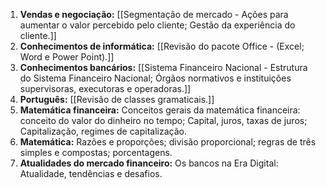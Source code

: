 1. **Vendas e negociação:** [[Segmentação de mercado - Ações para aumentar o valor percebido pelo cliente; Gestão da experiência do cliente.]]
2. **Conhecimentos de informática:** [[Revisão do pacote Office - (Excel; Word e Power Point).]]
3. **Conhecimentos bancários:** [[Sistema Financeiro Nacional - Estrutura do Sistema Financeiro Nacional; Órgãos normativos e instituições supervisoras, executoras e operadoras.]]
4. **Português:** [[Revisão de classes gramaticais.]]
5. **Matemática financeira:** Conceitos gerais da matemática financeira: conceito do valor do dinheiro no tempo; Capital, juros, taxas de juros; Capitalização, regimes de capitalização.
6. **Matemática:** Razões e proporções; divisão proporcional; regras de três simples e compostas; porcentagens.
7. **Atualidades do mercado financeiro:** Os bancos na Era Digital: Atualidade, tendências e desafios.
